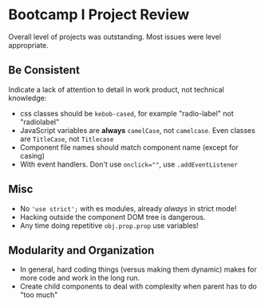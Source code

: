 # Bootcamp I Project Review

Overall level of projects was outstanding. Most issues were level appropriate.

## Be Consistent

Indicate a lack of attention to detail in work product, not technical knowledge:

* css classes should be `kebob-cased`, for example "radio-label" not "radiolabel"
* JavaScript variables are **always** `camelCase`, not `camelcase`. Even classes are `TitleCase`, not `Titlecase`
* Component file names should match component name (except for casing)
* With event handlers. Don't use `onclick=""`, use `.addEventListener`

## Misc

* No `'use strict';` with es modules, already _always_ in strict mode!
* Hacking outside the component DOM tree is dangerous. 
* Any time doing repetitive `obj.prop.prop` use variables!

## Modularity and Organization

* In general, hard coding things (versus making them dynamic) makes for more code and work in the long run.
* Create child components to deal with complexity when parent has to do "too much"